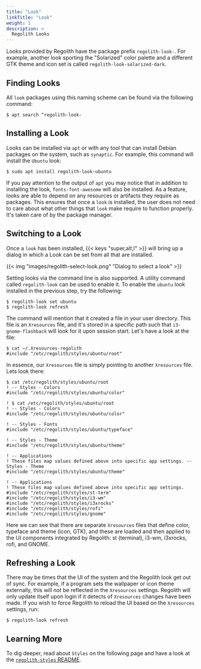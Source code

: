 ```yaml
---
title: "Look"
linkTitle: "Look"
weight: 1
description: >
  Regolith Looks
---
```


Looks provided by Regolith have the package prefix `regolith-look-`. For example, another look sporting the "Solarized" color palette and a different GTK theme and icon set is called `regolith-look-solarized-dark`.

## Finding Looks

All `look` packages using this naming scheme can be found via the following command:

```console
$ apt search ^regolith-look-
```

## Installing a Look

Looks can be installed via `apt` or with any tool that can install Debian packages on the system, such as `synaptic`. For example, this command will install the `Ubuntu` look:

```console
$ sudo apt install regolith-look-ubuntu
```

If you pay attention to the output of `apt` you may notice that in addition to installing the look, `fonts-font-awesome` will also be installed. As a feature, looks are able to depend on any resources or artifacts they require as packages. This ensures that once a `look` is installed, the user does not need to care about what other things that `look` make require to function properly. It's taken care of by the package manager.

## Switching to a Look

Once a `look` has been installed, {{< keys "super,alt,l" >}} will bring up a dialog in which a Look can be set from all that are installed.

{{< img "images/regolith-select-look.png" "Dialog to select a look" >}}

Setting looks via the command line is also supported. A utility command called `regolith-look` can be used to enable it. To enable the `ubuntu` look installed in the previous step, try the following:

```console
$ regolith-look set ubuntu
$ regolith-look refresh
```

The command will mention that it created a file in your user directory. This file is an `Xresources` file, and it's stored in a specific path such that `i3-gnome-flashback` will look for it upon session start. Let's have a look at the file:

```console
$ cat ~/.Xresources-regolith
#include "/etc/regolith/styles/ubuntu/root"
```

In essence, our `Xresources` file is simply pointing to another `Xresources` file. Lets look there:

```console
$ cat /etc/regolith/styles/ubuntu/root
! -- Styles - Colors
#include "/etc/regolith/styles/ubuntu/color"

! $ cat /etc/regolith/styles/ubuntu/root
! -- Styles - Colors
#include "/etc/regolith/styles/ubuntu/color"

! -- Styles - Fonts
#include "/etc/regolith/styles/ubuntu/typeface"

! -- Styles - Theme
#include "/etc/regolith/styles/ubuntu/theme"

! -- Applications
! These files map values defined above into specific app settings. -- Styles - Theme
#include "/etc/regolith/styles/ubuntu/theme"

! -- Applications
! These files map values defined above into specific app settings.
#include "/etc/regolith/styles/st-term"
#include "/etc/regolith/styles/i3-wm"
#include "/etc/regolith/styles/i3xrocks"
#include "/etc/regolith/styles/rofi"
#include "/etc/regolith/styles/gnome"
```

Here we can see that there are separate `Xresources` files that define color, typeface and theme (icon, GTK), and these are loaded and then applied to the UI components integrated by Regolith: st (terminal), i3-wm, i3xrocks, rofi, and GNOME.

## Refreshing a Look

There may be times that the UI of the system and the Regolith look get out of sync. For example, if a program sets the wallpaper or icon theme externally, this will not be reflected in the `Xresources` settings. Regolith will only update itself upon login if it detects of `Xresources` changes have been made. If you wish to force Regolith to reload the UI based on the `Xresources` settings, run:

```console
$ regolith-look refresh
```

## Learning More

To dig deeper, read about `Styles` on the following page and have a look at the [`regolith-styles` README](https://github.com/regolith-linux/regolith-styles).
